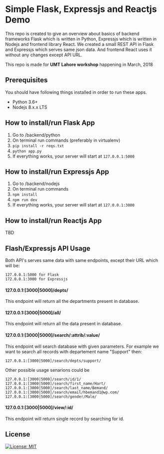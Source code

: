 # Simple Flask, Expressjs and Reactjs Demo

This repo is created to give an overview about basics of backend frameworks Flask which is written in Python, Expressjs which is written in Nodejs and frontend library React. We created a small REST API in Flask and Expressjs which serves same json data. And frontend React uses it without any changes except API URL.

This repo is made for **UMT Lahore workshop** happening in March, 2018

## Prerequisites

You should have following things installed in order to run these apps.

 - Python 3.6+
 - Nodejs 8.x.x LTS

## How to install/run Flask App

 1. Go to /backend/python
 2. On terminal run commands (preferably in virtualenv)
 3.  `pip install -r reqs.txt`
 4. `python app.py`
 5. If everything works, your server will start at `127.0.0.1:5000`

## How to install/run Expressjs App

 1. Go to /backend/nodejs
 2. On terminal run commands
 3.  `npm install`
 4. `npm run dev`
 5. If everything works, your server will start at `127.0.0.1:3000`

## How to install/run Reactjs App
TBD

## Flash/Expressjs API Usage
Both API's serves same data with same endpoints, except their URL which will be:

    127.0.0.1:5000 for Flask
    172.0.0.1:3000 for Expressjs
   
   #### 127.0.0.1:[3000|5000]/depts/
   
This endpoint will return all the departments present in database.

   #### 127.0.0.1:[3000|5000]/all/
   
This endpoint will return all the data present in database.

   #### 127.0.0.1:[3000|5000]/search/:attrib/:value/
   
This endpoint will search database with given parameters. For example we want to search all records with departement name "Support" then:

    127.0.0.1:[3000|5000]/search/depts/support/

Other possible usage senarions could be

    127.0.0.1:[3000|5000]/search/id/1/
    127.0.0.1:[3000|5000]/search/first_name/Hart/
    127.0.0.1:[3000|5000]/search/last_name/Bemand/
    127.0.0.1:[3000|5000]/search/email/hbemand1@wp.com/
    127.0.0.1:[3000|5000]/search/gender/Male/

   #### 127.0.0.1:[3000|5000]/view/:id/
   
This endpoint will return single record by searching for id.


## License

[![License: MIT](https://img.shields.io/badge/License-MIT-yellow.svg)](https://opensource.org/licenses/MIT)
